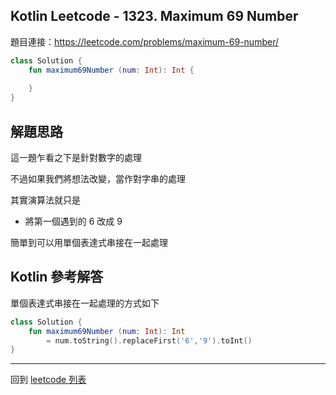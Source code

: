 ## Kotlin Leetcode - 1323. Maximum 69 Number

題目連接：<https://leetcode.com/problems/maximum-69-number/>

```kotlin
class Solution {
    fun maximum69Number (num: Int): Int {
        
    }
}
```

## 解題思路

這一題乍看之下是針對數字的處理

不過如果我們將想法改變，當作對字串的處理

其實演算法就只是
- 將第一個遇到的 6 改成 9

簡單到可以用單個表達式串接在一起處理

## Kotlin 參考解答
單個表達式串接在一起處理的方式如下

```kotlin
class Solution {
    fun maximum69Number (num: Int): Int 
        = num.toString().replaceFirst('6','9').toInt()
}
```

------

回到 [leetcode 列表](index.md)
